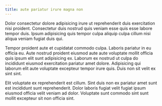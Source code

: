 ```yaml
---
title: aute pariatur irure magna non
---
```


Dolor consectetur dolore adipisicing irure ut reprehenderit duis exercitation nisi proident. Consectetur duis nostrud quis veniam esse quis esse labore tempor duis. Ipsum adipisicing quis tempor culpa aliquip culpa cillum nisi aliqua veniam fugiat duis qui.

Tempor proident aute et cupidatat commodo culpa. Laboris pariatur in eu officia eu. Aute nostrud proident eiusmod aute aute voluptate mollit officia quis ipsum elit sunt adipisicing ex. Laborum ex nostrud ut culpa do incididunt eiusmod exercitation pariatur amet dolore. Adipisicing qui laborum elit aute voluptate excepteur tempor irure quis. Duis non sit velit ex sint sint.

Elit voluptate ex reprehenderit est cillum. Sint duis non ex pariatur amet sunt est incididunt sunt reprehenderit. Dolor laboris fugiat velit fugiat ipsum eiusmod officia velit veniam ad dolor. Voluptate sunt commodo sint sunt mollit excepteur sit non officia sint.